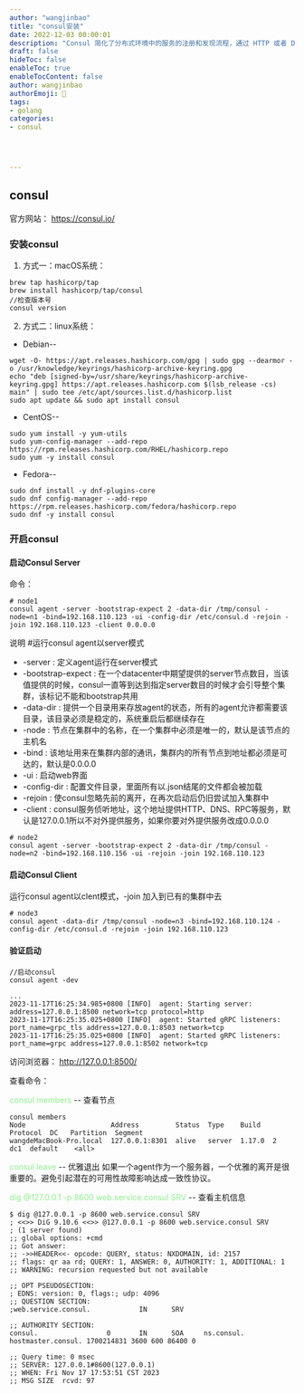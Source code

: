 ```yaml
---
author: "wangjinbao"
title: "consul安装"
date: 2022-12-03 00:00:01
description: "Consul 简化了分布式环境中的服务的注册和发现流程，通过 HTTP 或者 DNS 接口发现"
draft: false
hideToc: false
enableToc: true
enableTocContent: false
author: wangjinbao
authorEmoji: 👻
tags: 
- golang
categories:
- consul




---
```


## consul
官方网站：
https://consul.io/

### 安装consul
1. 方式一：macOS系统：
```shell
brew tap hashicorp/tap
brew install hashicorp/tap/consul
//检查版本号
consul version
```
2. 方式二：linux系统：

+ Debian--
```shell
wget -O- https://apt.releases.hashicorp.com/gpg | sudo gpg --dearmor -o /usr/knowledge/keyrings/hashicorp-archive-keyring.gpg
echo "deb [signed-by=/usr/share/keyrings/hashicorp-archive-keyring.gpg] https://apt.releases.hashicorp.com $(lsb_release -cs) main" | sudo tee /etc/apt/sources.list.d/hashicorp.list
sudo apt update && sudo apt install consul
```
+ CentOS--
```shell
sudo yum install -y yum-utils
sudo yum-config-manager --add-repo https://rpm.releases.hashicorp.com/RHEL/hashicorp.repo
sudo yum -y install consul
```
+ Fedora--
```shell
sudo dnf install -y dnf-plugins-core
sudo dnf config-manager --add-repo https://rpm.releases.hashicorp.com/fedora/hashicorp.repo
sudo dnf -y install consul
```

### 开启consul
#### 启动Consul Server
命令：
```shell
# node1
consul agent -server -bootstrap-expect 2 -data-dir /tmp/consul -node=n1 -bind=192.168.110.123 -ui -config-dir /etc/consul.d -rejoin -join 192.168.110.123 -client 0.0.0.0
```
说明
#运行consul agent以server模式
+ -server : 定义agent运行在server模式
+ -bootstrap-expect : 在一个datacenter中期望提供的server节点数目，当该值提供的时候，consul一直等到达到指定server数目的时候才会引导整个集群，该标记不能和bootstrap共用
+ -data-dir : 提供一个目录用来存放agent的状态，所有的agent允许都需要该目录，该目录必须是稳定的，系统重启后都继续存在
+ -node : 节点在集群中的名称，在一个集群中必须是唯一的，默认是该节点的主机名
+ -bind : 该地址用来在集群内部的通讯，集群内的所有节点到地址都必须是可达的，默认是0.0.0.0
+ -ui : 启动web界面
+ -config-dir : 配置文件目录，里面所有以.json结尾的文件都会被加载
+ -rejoin : 使consul忽略先前的离开，在再次启动后仍旧尝试加入集群中
+ -client : consul服务侦听地址，这个地址提供HTTP、DNS、RPC等服务，默认是127.0.0.1所以不对外提供服务，如果你要对外提供服务改成0.0.0.0

```shell
# node2
consul agent -server -bootstrap-expect 2 -data-dir /tmp/consul -node=n2 -bind=192.168.110.156 -ui -rejoin -join 192.168.110.123
```

#### 启动Consul Client

运行consul agent以clent模式，-join 加入到已有的集群中去
```shell
# node3
consul agent -data-dir /tmp/consul -node=n3 -bind=192.168.110.124 -config-dir /etc/consul.d -rejoin -join 192.168.110.123
```

#### 验证启动
```shell
//启动consul
consul agent -dev

...
2023-11-17T16:25:34.985+0800 [INFO]  agent: Starting server: address=127.0.0.1:8500 network=tcp protocol=http
2023-11-17T16:25:35.025+0800 [INFO]  agent: Started gRPC listeners: port_name=grpc_tls address=127.0.0.1:8503 network=tcp
2023-11-17T16:25:35.025+0800 [INFO]  agent: Started gRPC listeners: port_name=grpc address=127.0.0.1:8502 network=tcp
```
访问浏览器：
http://127.0.0.1:8500/

查看命令：

<font color="lightgreen">consul members</font> -- 查看节点
```shell
consul members
Node                     Address         Status  Type    Build   Protocol  DC   Partition  Segment
wangdeMacBook-Pro.local  127.0.0.1:8301  alive   server  1.17.0  2         dc1  default    <all>
```
<font color="lightgreen">consul leave</font> -- 优雅退出
如果一个agent作为一个服务器，一个优雅的离开是很重要的。避免引起潜在的可用性故障影响达成一致性协议。

<font color="lightgreen">dig @127.0.0.1 -p 8600 web.service.consul SRV</font> -- 查看主机信息
```shell
$ dig @127.0.0.1 -p 8600 web.service.consul SRV
; <<>> DiG 9.10.6 <<>> @127.0.0.1 -p 8600 web.service.consul SRV
; (1 server found)
;; global options: +cmd
;; Got answer:
;; ->>HEADER<<- opcode: QUERY, status: NXDOMAIN, id: 2157
;; flags: qr aa rd; QUERY: 1, ANSWER: 0, AUTHORITY: 1, ADDITIONAL: 1
;; WARNING: recursion requested but not available

;; OPT PSEUDOSECTION:
; EDNS: version: 0, flags:; udp: 4096
;; QUESTION SECTION:
;web.service.consul.            IN      SRV

;; AUTHORITY SECTION:
consul.                 0       IN      SOA     ns.consul. hostmaster.consul. 1700214831 3600 600 86400 0

;; Query time: 0 msec
;; SERVER: 127.0.0.1#8600(127.0.0.1)
;; WHEN: Fri Nov 17 17:53:51 CST 2023
;; MSG SIZE  rcvd: 97
```